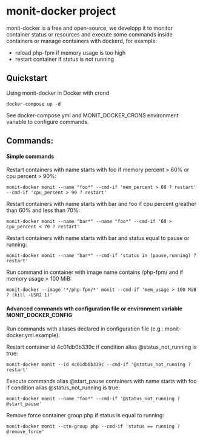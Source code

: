 # monit-docker project

monit-docker is a free and open-source, we developp it to monitor container status or resources
and execute some commands inside containers or manage containers with dockerd, for example:
 - reload php-fpm if memory usage is too high
 - restart container if status is not running

## Quickstart

Using monit-docker in Docker with crond

`docker-compose up -d`

See docker-compose.yml and MONIT\_DOCKER\_CRONS environment variable to configure commands.

## Commands:

#### Simple commands

Restart containers with name starts with foo if memory percent > 60% or cpu percent > 90%:

`monit-docker monit --name "foo*" --cmd-if 'mem_percent > 60 ? restart' --cmd-if 'cpu_percent > 90 ? restart'`

Restart containers with name starts with bar and foo if cpu percent greather than 60% and less than 70%:

`monit-docker monit --name "bar*" --name "foo*" --cmd-if '60 > cpu_percent < 70 ? restart'`

Restart containers with name starts with bar and status equal to pause or running:

`monit-docker monit --name "bar*" --cmd-if 'status in (pause,running) ? restart'`

Run command in container with image name contains /php-fpm/ and if memory usage > 100 MiB:

`monit-docker --image '*/php-fpm/*' monit --cmd-if 'mem_usage > 100 MiB ? (kill -USR2 1)'`

#### Advanced commands wth configuration file or environment variable MONIT\_DOCKER\_CONFIG

Run commands with aliases declared in configuration file (e.g.: monit-docker.yml.example):

Restart container id 4c01db0b339c if condition alias @status\_not\_running is true:

`monit-docker monit --id 4c01db0b339c --cmd-if '@status_not_running ? restart'`

Execute commands alias @start\_pause containers with name starts with foo if condition alias @status\_not\_running is true:

`monit-docker monit --name "foo*" --cmd-if '@status_not_running ? @start_pause'`

Remove force container group php if status is equal to running:

`monit-docker monit --ctn-group php --cmd-if 'status == running ? @remove_force'`
